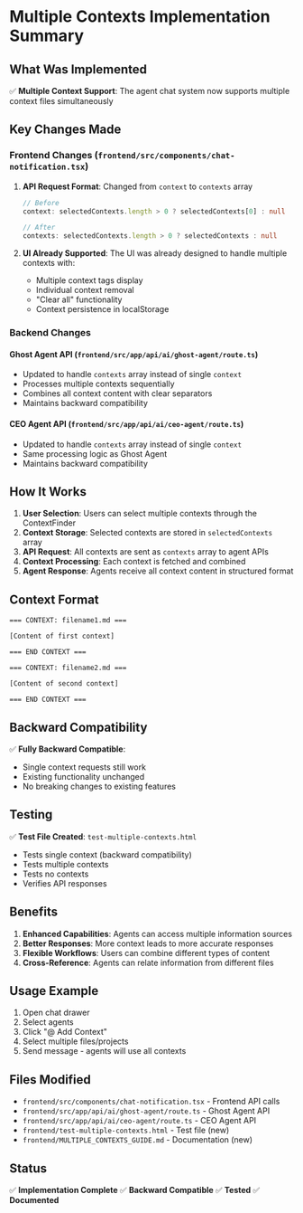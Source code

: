 # Multiple Contexts Implementation Summary

## What Was Implemented

✅ **Multiple Context Support**: The agent chat system now supports multiple context files simultaneously

## Key Changes Made

### Frontend Changes (`frontend/src/components/chat-notification.tsx`)

1. **API Request Format**: Changed from `context` to `contexts` array
   ```typescript
   // Before
   context: selectedContexts.length > 0 ? selectedContexts[0] : null
   
   // After  
   contexts: selectedContexts.length > 0 ? selectedContexts : null
   ```

2. **UI Already Supported**: The UI was already designed to handle multiple contexts with:
   - Multiple context tags display
   - Individual context removal
   - "Clear all" functionality
   - Context persistence in localStorage

### Backend Changes

#### Ghost Agent API (`frontend/src/app/api/ai/ghost-agent/route.ts`)
- Updated to handle `contexts` array instead of single `context`
- Processes multiple contexts sequentially
- Combines all context content with clear separators
- Maintains backward compatibility

#### CEO Agent API (`frontend/src/app/api/ai/ceo-agent/route.ts`)
- Updated to handle `contexts` array instead of single `context`
- Same processing logic as Ghost Agent
- Maintains backward compatibility

## How It Works

1. **User Selection**: Users can select multiple contexts through the ContextFinder
2. **Context Storage**: Selected contexts are stored in `selectedContexts` array
3. **API Request**: All contexts are sent as `contexts` array to agent APIs
4. **Context Processing**: Each context is fetched and combined
5. **Agent Response**: Agents receive all context content in structured format

## Context Format

```
=== CONTEXT: filename1.md ===

[Content of first context]

=== END CONTEXT ===

=== CONTEXT: filename2.md ===

[Content of second context]

=== END CONTEXT ===
```

## Backward Compatibility

✅ **Fully Backward Compatible**: 
- Single context requests still work
- Existing functionality unchanged
- No breaking changes to existing features

## Testing

✅ **Test File Created**: `test-multiple-contexts.html`
- Tests single context (backward compatibility)
- Tests multiple contexts
- Tests no contexts
- Verifies API responses

## Benefits

1. **Enhanced Capabilities**: Agents can access multiple information sources
2. **Better Responses**: More context leads to more accurate responses
3. **Flexible Workflows**: Users can combine different types of content
4. **Cross-Reference**: Agents can relate information from different files

## Usage Example

1. Open chat drawer
2. Select agents
3. Click "@ Add Context"
4. Select multiple files/projects
5. Send message - agents will use all contexts

## Files Modified

- `frontend/src/components/chat-notification.tsx` - Frontend API calls
- `frontend/src/app/api/ai/ghost-agent/route.ts` - Ghost Agent API
- `frontend/src/app/api/ai/ceo-agent/route.ts` - CEO Agent API
- `frontend/test-multiple-contexts.html` - Test file (new)
- `frontend/MULTIPLE_CONTEXTS_GUIDE.md` - Documentation (new)

## Status

✅ **Implementation Complete**
✅ **Backward Compatible**
✅ **Tested**
✅ **Documented** 